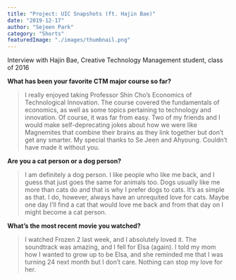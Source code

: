 ```yaml
---
title: "Project: UIC Snapshots (ft. Hajin Bae)"
date: "2019-12-17"
author: "Sejeen Park"
category: "Shorts"
featuredImage: "./images/thumbnail.png" 
---
```


Interview with Hajin Bae, Creative Technology Management student, class of 2016

**What has been your favorite CTM major course so far?**

> I really enjoyed taking Professor Shin Cho’s Economics of Technological Innovation. The course covered the fundamentals of economics, as well as some topics pertaining to technology and innovation. Of course, it was far from easy. Two of my friends and I would make self-deprecating jokes about how we were like Magnemites that combine their brains as they link together but don’t get any smarter. My special thanks to Se Jeen and Ahyoung. Couldn’t have made it without you.

**Are you a cat person or a dog person?**

> I am definitely a dog person. I like people who like me back, and I guess that just goes the same for animals too. Dogs usually like me more than cats do and that is why I prefer dogs to cats. It’s as simple as that. I do, however, always have an unrequited love for cats. Maybe one day I’ll find a cat that would love me back and from that day on I might become a cat person. 

**What’s the most recent movie you watched?**

> I watched Frozen 2 last week, and I absolutely loved it. The soundtrack was amazing, and I fell for Elsa (again). I told my mom how I wanted to grow up to be Elsa, and she reminded me that I was turning 24 next month but I don’t care. Nothing can stop my love for her.
